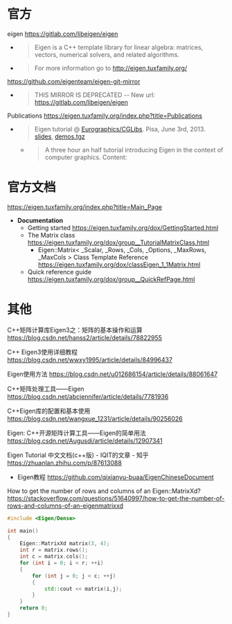 
# 官方

eigen https://gitlab.com/libeigen/eigen
- > Eigen is a C++ template library for linear algebra: matrices, vectors, numerical solvers, and related algorithms.
- > For more information go to http://eigen.tuxfamily.org/

https://github.com/eigenteam/eigen-git-mirror
- > THIS MIRROR IS DEPRECATED -- New url: https://gitlab.com/libeigen/eigen

Publications https://eigen.tuxfamily.org/index.php?title=Publications
- > Eigen tutorial @ [Eurographics/CGLibs](). Pisa, June 3rd, 2013. [slides](http://downloads.tuxfamily.org/eigen/eigen_CGLibs_Giugno_Pisa_2013.pdf), [demos.tgz]()
  * > A three hour an half tutorial introducing Eigen in the context of computer graphics. Content:

# 官方文档

https://eigen.tuxfamily.org/index.php?title=Main_Page
- **Documentation**
  * Getting started https://eigen.tuxfamily.org/dox/GettingStarted.html
  * The Matrix class https://eigen.tuxfamily.org/dox/group__TutorialMatrixClass.html
    + Eigen::Matrix< _Scalar, _Rows, _Cols, _Options, _MaxRows, _MaxCols > Class Template Reference https://eigen.tuxfamily.org/dox/classEigen_1_1Matrix.html
  * Quick reference guide https://eigen.tuxfamily.org/dox/group__QuickRefPage.html

# 其他

C++矩阵计算库Eigen3之：矩阵的基本操作和运算 https://blog.csdn.net/hanss2/article/details/78822955

C++ Eigen3使用详细教程 https://blog.csdn.net/wwxy1995/article/details/84996437

Eigen使用方法 https://blog.csdn.net/u012686154/article/details/88061647

C++矩阵处理工具——Eigen https://blog.csdn.net/abcjennifer/article/details/7781936

C++Eigen库的配置和基本使用 https://blog.csdn.net/wangxue_1231/article/details/90256026

Eigen: C++开源矩阵计算工具——Eigen的简单用法 https://blog.csdn.net/Augusdi/article/details/12907341

Eigen Tutorial 中文文档(c++版) - IQIT的文章 - 知乎 https://zhuanlan.zhihu.com/p/87613088
- Eigen教程 https://github.com/qixianyu-buaa/EigenChineseDocument

How to get the number of rows and columns of an Eigen::MatrixXd? https://stackoverflow.com/questions/51640997/how-to-get-the-number-of-rows-and-columns-of-an-eigenmatrixxd
```cpp
#include <Eigen/Dense>

int main()
{
    Eigen::MatrixXd matrix(3, 4);
    int r = matrix.rows();
    int c = matrix.cols();
    for (int i = 0; i < r; ++i)
    {
        for (int j = 0; j < c; ++j)
        {
            std::cout << matrix(i,j);
        }
    }
    return 0;
}
```
